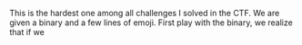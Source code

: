 This is the hardest one among all challenges I solved in the CTF. We are given a binary and a few lines of emoji. First play with the binary, we realize that if we 